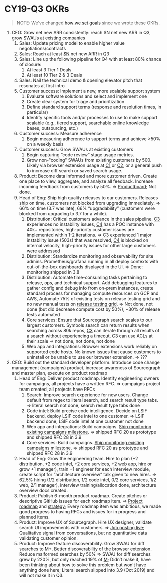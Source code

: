 # CY19-Q3 OKRs

> NOTE: We've changed [how we set goals](index.md) since we wrote these OKRs.

1. CEO: Grow net new ARR consistently: reach $N net new ARR in Q3, grow SWAUs at existing companies
   1. Sales: Update pricing model to enable higher value negotiations/contracts
   1. Sales: Reach at least [$N](https://docs.google.com/document/d/1RPdDawv2FtK5hjJQGpSsF82ubB6tgcutv3Bc0sEZVYA/edit#bookmark=id.15i9rk7jnr9k) net new ARR in Q3
   1. Sales: Line up the following pipeline for Q4 with at least 80% chance of closure:
      1. At least 3 Tier 1 Deals
      1. At least 10 Tier 2 & 3 Deals
   1. Sales: Nail the technical demo & opening elevator pitch that resonates at first intro
   1. Customer success: Implement a new, more scalable support system
      1. Evaluate software solutions and select and implement one
      1. Create clear system for triage and prioritization
      1. Define standard support terms (response and resolution times, in particular)
      1. Identify specific tools and/or processes to use to make support scalable (e.g., tiered support, searchable online knowledge bases, outsourcing, etc.)
   1. Customer success: Measure adherence
      1. Begin measuring adherence to support terms and achieve >50% on a weekly basis
   1. Customer success: Grow SWAUs at existing customers
      1. Begin capturing “code review” stage usage metrics.
      1. Grow non-"coding" SWAUs from existing customers by 500. Likely via browser extension usage at [C1](https://app.hubspot.com/contacts/2762526/company/561806411) or [C2](https://app.hubspot.com/contacts/2762526/company/419771425), or a general push to increase diff search or saved search usage.
   1. Product: Become data informed and more customer driven. Create one place to view, aggregate, and analyze all feedback. Increase incoming feedback from customers by 50%. => [Productboard](https://sourcegraph.productboard.com/feature-board/823415-feature-organization); Not done.
   1. Head of Eng: Ship high quality releases to our customers. Releases ship on time, customers not blocked from upgrading immediately. => 66% on time (3.7 was late), 66% “upgradability” (customers were blocked from upgrading to 3.7 for a while).
      1. Distribution: Critical customers advance in the sales pipeline. [C3](https://app.hubspot.com/contacts/2762526/company/407948923/) experiences no instability issues, [C4](https://app.hubspot.com/contacts/2762526/company/1712889883/) has a POC instance with 40k+ repositories, high-priority customer issues are implemented within 1-2 iterations. => [C3](https://app.hubspot.com/contacts/2762526/company/407948923/) experienced 1 major instability issue (503s) that was resolved, [C4](https://app.hubspot.com/contacts/2762526/company/1712889883/) is blocked on internal velocity, high-priority issues for other large customers were addressed
      1. Distribution: Standardize monitoring and observability for site admins. Prometheus/grafana running in all deploy contexts with out-of-the-box dashboards displayed in the UI. => Done: monitoring shipped in 3.8
      1. Distribution: Automate time-consuming tasks pertaining to release, ops, and technical support. Add debugging features to gather config and debug info from on-prem instances, create standard process for managing compute resources on GCP and AWS, Automate 75% of existing tests on release testing grid and no new manual tests on [release testing grid](https://sourcegraph-team.monday.com/boards/278184929). => Not done, not done (but did decrease compute cost by 50%), ~30% of release tests automated
      1. Core services: Ensure that Sourcegraph search scales to our largest customers. Symbols search can return results when searching across 80k repos, [C3](https://app.hubspot.com/contacts/2762526/company/407948923/) can iterate through all results of a search without experiencing a timeout, [C3](https://app.hubspot.com/contacts/2762526/company/407948923/) can use ACLs at their scale => not done, not done, not done
      1. Web app and integrations: Browser extensions work reliably on supported code hosts. No known issues that cause customers to uninstall or be unable to use our browser extension. => ???
2. CEO: Build out the standard developer platform. Introduce code change management (campaigns) product, increase awareness of Sourcegraph and master plan, execute on product roadmap
   1. Head of Eng: Deliver product roadmap. Identify engineering owners for campaigns, all projects have a written RFC. => campaigns project team created, all projects have RFCs
      1. Search: Improve search experience for new users. Change default from regex to literal search, add search result type tabs. => literal search not done, search result type tabs done
      1. Code intel: Build precise code intelligence. Decide on LSIF backend, deploy LSIF code intel to one customer. => LSIF backend done, LSIF code intel at one customer not done
      1. Web app and integrations: Build campaigns. [Ship monitoring existing campaigns milestone](https://docs.google.com/document/d/1UY9B_kLlwRtYj-fuv7XZS1-Mu99Czx9Ojm7sgEmoQIA/edit). => shipped RFC 20 as prototype and shipped RFC 28 in 3.9
      1. Core services: Build campaigns. [Ship monitoring existing campaigns milestone](https://docs.google.com/document/d/1UY9B_kLlwRtYj-fuv7XZS1-Mu99Czx9Ojm7sgEmoQIA/edit). => shipped RFC 20 as prototype and shipped RFC 28 in 3.9
   1. Head of Eng: Grow the engineering team. Hire to plan (+2 distribution, +2 code intel, +2 core services, +2 web app, hire or grow +1 manager), train +1 engineer for each interview module, create script for “architecture overview” talk given to new hires. => 62.5% hiring (1/2 distribution, 1/2 code intel, 0/2 core services, 1/2 web, 2/1 manager), interview training/allocation done, architecture overview docs created.
   1. Product: Publish 6-month product roadmap. Create pitches or descriptive GitHub issues for each roadmap item. => [Project roadmap](https://docs.google.com/document/d/1cBsE9801DcBF9chZyMnxRdolqM_1c2pPyGQz15QAvYI/edit?usp=sharing) and [strategy](../../strategy-goals/strategy/index.md); Every roadmap item was ambitious, we made good progress to having RFCs and issues for in progress and planned items.
   1. Product: Improve UX of Sourcegraph. Hire UX designer, validate search UI improvements with customers. => [Job posting live](https://github.com/sourcegraph/careers/blob/master/job-descriptions/ux-designer.md); Qualitative signal from conversations, but no quantitative data validating customer opinion.
   1. Product: Improve feature discoverability. Grow SWAU for diff searches to [M](https://docs.google.com/document/d/1RPdDawv2FtK5hjJQGpSsF82ubB6tgcutv3Bc0sEZVYA/edit#bookmark=id.2vo6u2rc0hz7)+. Better discoverability of the browser extension. Reduce malformed searches by 50% => SWAU for diff searches grew by 220%, but only reached 19% of [M](https://docs.google.com/document/d/1RPdDawv2FtK5hjJQGpSsF82ubB6tgcutv3Bc0sEZVYA/edit#bookmark=id.2vo6u2rc0hz7); Didn’t make it, have been thinking about how to solve this problem but won’t have anything done here; Literal search slipped into 3.9 (Oct 2019) and will not make it in Q3.

<!-- Docs to Markdown version 1.0β17 -->

